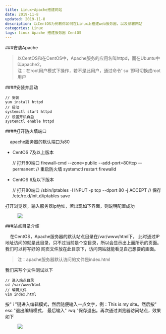 ```yaml
---
title: Linux+Apache搭建网站
date: 2019-11-8
updated: 2019-11-8
description: 以CentOS为例教你如何在Linux上搭建web服务器，以及部署网站
categories: Linux
tags: linux Apache 搭建服务器 CentOS
---
```


###安装Apache

> 以CentOS和在CentOS中，Apache服务的应用名叫httpd，而在Ubuntu中叫apache2。<br>
> 注：在root用户模式下操作，若不是此用户，通过命令‘ su ’即可切换成root用户<br>


####安装并启动

    // 安装
    yum install httpd
    // 启动
    systemctl start httpd
    // 设置开机自启
    systemctl enable httpd

####打开防火墙端口

&nbsp;&nbsp;&nbsp;&nbsp;apache服务器的默认端口为80

* CentOS 7及以上版本<br>
    
    
    // 打开80端口
    firewall-cmd --zone=public --add-port=80/tcp --permanent
    // 重启防火墙
    systemctl restart firewalld

* CentOS 6及以下版本<br>


    // 打开80端口
    /sbin/iptables -I INPUT -p tcp --dport 80 -j ACCEPT
    // 保存
    /etc/rc.d/init.d/iptables save


打开浏览器，输入服务器ip地址，若出现如下界面，则说明配置成功<br>

<figure>
<a><img src="{{site.url}}/post_image/www.jpg"></a>
</figure>


###站点目录介绍

&nbsp;&nbsp;&nbsp;&nbsp;在CentOS，Apache服务器的默认站点目录在/var/www/html下，
此时通过IP地址访问的就是此目录，只不过当前是个空目录，所以会显示出上面所示的页面。我们可以将写好的
网页文件放在此目录下，访问网站就能看见自己想要的画面。<br>

> 注：apache服务器默认访问的文件是index.html<br>


我们来写个文件测试以下

    // 进入站点目录
    cd /var/www/html
    // 编辑文件
    vim index.html
    

按" i "键进入编辑模式，然后随便输入一点文字，例：This is my site。然后按" esc "退出编辑模式，
最后输入" :wq "保存退出。再次通过浏览器访问站点，效果如下<br>

 
<figure>
<a><img src="{{site.url}}/post_image/wwwtest.jpg"></a>
</figure>

